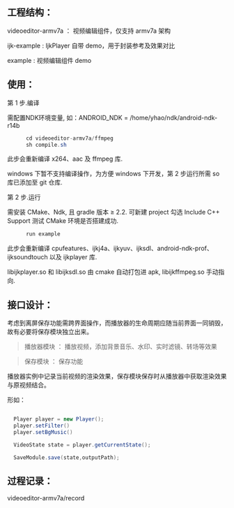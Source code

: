 工程结构：
-------

videoeditor-armv7a ：  视频编辑组件，仅支持 armv7a 架构

ijk-example        :   IjkPlayer 自带 demo，用于封装参考及效果对比

example            :   视频编辑组件 demo

使用：
-------

第 1 步.编译

需配置NDK环境变量, 如：ANDROID_NDK = /home/yhao/ndk/android-ndk-r14b

```java
      cd videoeditor-armv7a/ffmpeg
      sh compile.sh
```

此步会重新编译 x264、aac 及 ffmpeg 库.

windows 下暂不支持编译操作，为方便 windows 下开发，第 2 步运行所需 so 库已添加至 git 仓库.


第 2 步.运行

需安装 CMake、Ndk, 且 gradle 版本 ≥ 2.2. 可新建 project 勾选 Include C++ Support 测试 CMake 环境是否搭建成功.

```java
      run example
```

此步会重新编译 cpufeatures、ijkj4a、ijkyuv、ijksdl、android-ndk-prof、ijksoundtouch 以及 ijkplayer 库.

libijkplayer.so 和 libijksdl.so 由 cmake 自动打包进 apk, libijkffmpeg.so 手动指向.


接口设计：
-------

考虑到离屏保存功能需跨界面操作，而播放器的生命周期应随当前界面一同销毁，故有必要将保存模块独立出来。

> 播放器模块 ： 播放视频，添加背景音乐、水印、实时滤镜、转场等效果

> 保存模块   ： 保存功能

播放器实例中记录当前视频的渲染效果，保存模块保存时从播放器中获取渲染效果与原视频结合。

形如：

```java

  Player player = new Player();
  player.setFilter()
  player.setBgMusic()

  VideoState state = player.getCurrentState();

  SaveModule.save(state,outputPath);

```

过程记录：
-------

videoeditor-armv7a/record


















